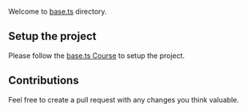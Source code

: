 Welcome to [base.ts](https://basets.app) directory.

## Setup the project

Please follow the [base.ts Course](https://website.app/courses/clqn8pmte0001lr54itcjzl59/lessons/clqn8pz990003112iia11p7uo) to setup the project.

## Contributions

Feel free to create a pull request with any changes you think valuable.
